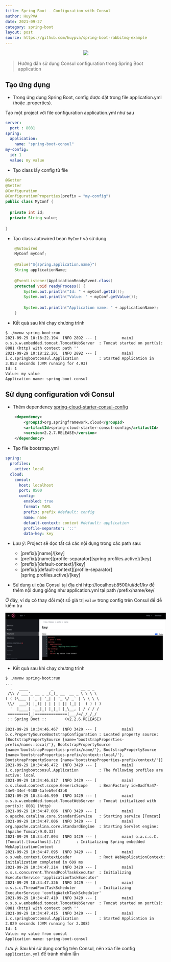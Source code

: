 ```yaml
---
title: Spring Boot - Configuration with Consul
author: HuyPVA
date: 2021-09-27
category: spring-boot
layout: post
source: https://github.com/huypva/spring-boot-rabbitmq-example
---
```


<div align="center">
    <img src="../assets/images/spring_boot_icon.png"/>
</div>

> Hướng dẫn sử dụng Consul configuration trong Spring Boot application

## Tạo ứng dụng

- Trong ứng dụng Spring Boot, config được đặt trong file application.yml (hoặc .properties).

Tạo một project với file configuration application.yml như sau

```yaml
server:
  port : 8081
spring:
  application:
    name: "spring-boot-consul"
my-config:
  id: 1
  value: my value
``` 

- Tạo class lấy config từ file 

```java
@Getter
@Setter
@Configuration
@ConfigurationProperties(prefix = "my-config")
public class MyConf {

  private int id;
  private String value;

}
```

- Tạo class autowired bean `MyConf` và sử dụng

```java
    @Autowired
    MyConf myConf;

	@Value("${spring.application.name}")
	String applicationName;

	@EventListener(ApplicationReadyEvent.class)
	protected void readyProcess() {
		System.out.println("Id: " + myConf.getId());
		System.out.println("Value: " + myConf.getValue());

		System.out.println("Application name: " + applicationName);
	}
```

- Kết quả sau khi chạy chương trình

```shell
$ ./mvnw spring-boot:run
2021-09-29 10:18:22.194  INFO 2892 --- [           main] o.s.b.w.embedded.tomcat.TomcatWebServer  : Tomcat started on port(s): 8081 (http) with context path ''
2021-09-29 10:18:22.201  INFO 2892 --- [           main] i.c.springbootconsul.Application         : Started Application in 3.853 seconds (JVM running for 4.93)
Id: 1
Value: my value
Application name: spring-boot-consul
```

## Sử dụng configuration với Consul

- Thêm dependency [spring-cloud-starter-consul-config](https://cloud.spring.io/spring-cloud-consul/reference/html/)

```xml
    <dependency>
        <groupId>org.springframework.cloud</groupId>
        <artifactId>spring-cloud-starter-consul-config</artifactId>
        <version>2.2.7.RELEASE</version>
    </dependency>
```

- Tạo file bootstrap.yml

```yaml
spring:
  profiles:
    active: local
  cloud:
    consul:
      host: localhost
      port: 8500
      config:
        enabled: true
        format: YAML
        prefix: prefix #default: config
        name: name
        default-context: context #default: application
        profile-separator: '::'
        data-key: key
```

  - *Lưu ý*: Project sẽ đọc tất cả các nội dụng trong các path sau:
    - [prefix]/[name]/[key]
    - [prefix]/[name][profile-separator][spring.profiles.active]/[key]
    - [prefix]/[default-context]/[key]
    - [prefix]/[default-context][profile-separator][spring.profiles.active]/[key]

- Sử dung ui của Consul tại địa chỉ http://localhost:8500/ui/dc1/kv để thêm nội dung giống như application.yml tại path /prefix/name/key/ 

Ở đây, ví dụ có thay đổi một số giá trị `value` trong config trên Consul để dễ kiểm tra

![spring_boot_consul](../../assets/images/spring_boot_consul.png)

- Kết quả sau khi chạy chương trình

```shell
$ ./mvnw spring-boot:run
...
  .   ____          _            __ _ _
 /\\ / ___'_ __ _ _(_)_ __  __ _ \ \ \ \
( ( )\___ | '_ | '_| | '_ \/ _` | \ \ \ \
 \\/  ___)| |_)| | | | | || (_| |  ) ) ) )
  '  |____| .__|_| |_|_| |_\__, | / / / /
 =========|_|==============|___/=/_/_/_/
 :: Spring Boot ::        (v2.2.6.RELEASE)

2021-09-29 10:34:46.467  INFO 3429 --- [           main] b.c.PropertySourceBootstrapConfiguration : Located property source: [BootstrapPropertySource {name='bootstrapProperties-prefix/name::local/'}, BootstrapPropertySource {name='bootstrapProperties-prefix/name/'}, BootstrapPropertySource {name='bootstrapProperties-prefix/context::local/'}, BootstrapPropertySource {name='bootstrapProperties-prefix/context/'}]
2021-09-29 10:34:46.472  INFO 3429 --- [           main] i.c.springbootconsul.Application         : The following profiles are active: local
2021-09-29 10:34:46.817  INFO 3429 --- [           main] o.s.cloud.context.scope.GenericScope     : BeanFactory id=0adf9a47-44e9-34ef-9488-1afeb9ef43b8
2021-09-29 10:34:46.999  INFO 3429 --- [           main] o.s.b.w.embedded.tomcat.TomcatWebServer  : Tomcat initialized with port(s): 8081 (http)
2021-09-29 10:34:47.006  INFO 3429 --- [           main] o.apache.catalina.core.StandardService   : Starting service [Tomcat]
2021-09-29 10:34:47.006  INFO 3429 --- [           main] org.apache.catalina.core.StandardEngine  : Starting Servlet engine: [Apache Tomcat/9.0.33]
2021-09-29 10:34:47.094  INFO 3429 --- [           main] o.a.c.c.C.[Tomcat].[localhost].[/]       : Initializing Spring embedded WebApplicationContext
2021-09-29 10:34:47.095  INFO 3429 --- [           main] o.s.web.context.ContextLoader            : Root WebApplicationContext: initialization completed in 609 ms
2021-09-29 10:34:47.214  INFO 3429 --- [           main] o.s.s.concurrent.ThreadPoolTaskExecutor  : Initializing ExecutorService 'applicationTaskExecutor'
2021-09-29 10:34:47.326  INFO 3429 --- [           main] o.s.s.c.ThreadPoolTaskScheduler          : Initializing ExecutorService 'configWatchTaskScheduler'
2021-09-29 10:34:47.410  INFO 3429 --- [           main] o.s.b.w.embedded.tomcat.TomcatWebServer  : Tomcat started on port(s): 8081 (http) with context path ''
2021-09-29 10:34:47.415  INFO 3429 --- [           main] i.c.springbootconsul.Application         : Started Application in 2.029 seconds (JVM running for 2.308)
Id: 1
Value: my value from consul
Application name: spring-boot-consul
```

*Lưu ý*: Sau khi sử dụng config trên Consul, nên xóa file config `application.yml` để tránh nhầm lẫn